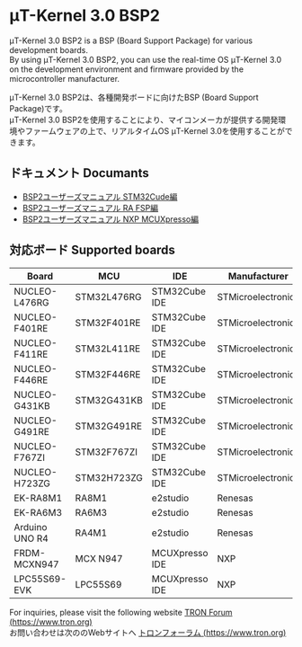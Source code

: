 ﻿# μT-Kernel 3.0 BSP2

μT-Kernel 3.0 BSP2 is a BSP (Board Support Package) for various development boards.  
By using μT-Kernel 3.0 BSP2, you can use the real-time OS μT-Kernel 3.0 on the development environment and firmware provided by the microcontroller manufacturer.  

μT-Kernel 3.0 BSP2は、各種開発ボードに向けたBSP (Board Support Package)です。  
μT-Kernel 3.0 BSP2を使用することにより、マイコンメーカが提供する開発環境やファームウェアの上で、リアルタイムOS μT-Kernel 3.0を使用することができます。  

## ドキュメント Documants
- [BSP2ユーザーズマニュアル STM32Cude編](doc/bsp2_stm32%20cube_jp.md)
- [BSP2ユーザーズマニュアル RA FSP編](doc/bsp2_ra_fsp_jp.md)
- [BSP2ユーザーズマニュアル NXP MCUXpresso編](doc/bsp2_nxp_mcux_jp.md)

## 対応ボード Supported boards

|Board| MCU | IDE | Manufacturer |
|-|-|-|-|
| NUCLEO-L476RG | STM32L476RG | STM32Cube IDE |STMicroelectronics |
| NUCLEO-F401RE | STM32F401RE | STM32Cube IDE |STMicroelectronics |
| NUCLEO-F411RE | STM32L411RE | STM32Cube IDE |STMicroelectronics |
| NUCLEO-F446RE | STM32F446RE | STM32Cube IDE |STMicroelectronics |
| NUCLEO-G431KB | STM32G431KB | STM32Cube IDE |STMicroelectronics |
| NUCLEO-G491RE | STM32G491RE | STM32Cube IDE |STMicroelectronics |
| NUCLEO-F767ZI | STM32F767ZI | STM32Cube IDE |STMicroelectronics |
| NUCLEO-H723ZG | STM32H723ZG | STM32Cube IDE |STMicroelectronics |
| EK-RA8M1      | RA8M1       | e2studio      |Renesas            |
| EK-RA6M3      | RA6M3       | e2studio      |Renesas            |
| Arduino UNO R4| RA4M1       | e2studio      |Renesas            |
| FRDM-MCXN947  | MCX N947    | MCUXpresso IDE|NXP                |
| LPC55S69-EVK  | LPC55S69    | MCUXpresso IDE|NXP                |

For inquiries, please visit the following website [TRON Forum  (https://www.tron.org)](https://www.tron.org)  
お問い合わせは次ののWebサイトへ [トロンフォーラム  (https://www.tron.org)](https://www.tron.org)